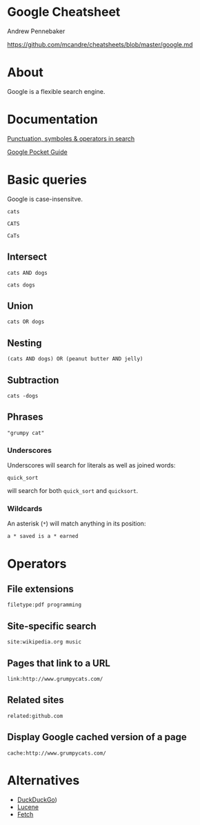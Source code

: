 # Google Cheatsheet

Andrew Pennebaker

https://github.com/mcandre/cheatsheets/blob/master/google.md

# About

Google is a flexible search engine.

# Documentation

[Punctuation, symboles & operators in search](https://support.google.com/websearch/answer/2466433?hl=en)

[Google Pocket Guide](http://www.amazon.com/dp/0596005504/)

# Basic queries

Google is case-insensitve.

```
cats

CATS

CaTs
```

## Intersect

```
cats AND dogs
```

```
cats dogs
```

## Union

```
cats OR dogs
```

## Nesting

```
(cats AND dogs) OR (peanut butter AND jelly)
```

## Subtraction

```
cats -dogs
```

## Phrases

```
"grumpy cat"
```

### Underscores

Underscores will search for literals as well as joined words:

```
quick_sort
```

will search for both `quick_sort` and `quicksort`.

### Wildcards

An asterisk (`*`) will match anything in its position:

```
a * saved is a * earned
```

# Operators

## File extensions

```
filetype:pdf programming
```

## Site-specific search

```
site:wikipedia.org music
```

## Pages that link to a URL

```
link:http://www.grumpycats.com/
```

## Related sites

```
related:github.com
```

## Display Google cached version of a page

```
cache:http://www.grumpycats.com/
```

# Alternatives

* [DuckDuckGo](https://github.com/mcandre/cheatsheets/blob/master/duckduckgo.md))
* [Lucene](https://github.com/mcandre/cheatsheets/blob/master/lucene.md)
* [Fetch](http://fetch.yellosoft.us/)
